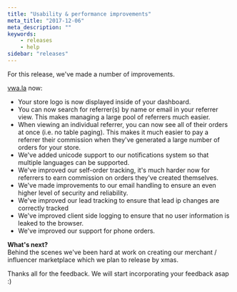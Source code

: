 ```yaml
---
title: "Usability & performance improvements"
meta_title: "2017-12-06"
meta_description: ""
keywords:
    - releases
    - help
sidebar: "releases"
---
```


For this release, we've made a number of improvements.

[vwa.la](https://vwa.la) now:

*   Your store logo is now displayed inside of your dashboard.
*   You can now search for referrer(s) by name or email in your referrer view. This makes managing a large pool of referrers much easier.
*   When viewing an individual referrer, you can now see all of their orders at once (i.e. no table paging). This makes it much easier to pay a referrer their commission when they've generated a large number of orders for your store.
*   We've added unicode support to our notifications system so that multiple languages can be supported.
*   We've improved our self-order tracking, it's much harder now for referrers to earn commission on orders they've created themselves.
*   We've made improvements to our email handling to ensure an even higher level of security and reliability.
*   We've improved our lead tracking to ensure that lead ip changes are correctly tracked
*   We've improved client side logging to ensure that no user information is leaked to the browser.
*   We've improved our support for phone orders.

**What's next?**  
Behind the scenes we've been hard at work on creating our merchant / influencer marketplace which we plan to release by xmas.

Thanks all for the feedback. We will start incorporating your feedback asap :)